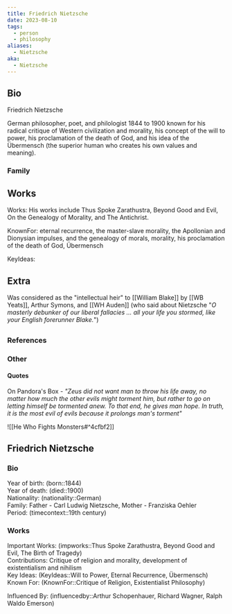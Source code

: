 ```yaml
---
title: Friedrich Nietzsche
date: 2023-08-10
tags:
  - person
  - philosophy
aliases:
  - Nietzsche
aka:
  - Nietzsche
---
```

## Bio
Friedrich Nietzsche
 
German philosopher, poet, and philologist 
1844 to 1900
known for his radical critique of Western civilization and morality, his concept of the will to power, his proclamation of the death of God, and his idea of the Übermensch (the superior human who creates his own values and meaning). 

### Family

## Works
Works:  His works include Thus Spoke Zarathustra, Beyond Good and Evil, On the Genealogy of Morality, and The Antichrist.

KnownFor: eternal recurrence, the master-slave morality, the Apollonian and Dionysian impulses, and the genealogy of morals, morality, his proclamation of the death of God, Übermensch

KeyIdeas:

## Extra
Was considered as the "intellectual heir" to [[William Blake]] by [[WB Yeats]], Arthur Symons, and [[WH Auden]] (who said about Nietzsche "*O masterly debunker of our liberal fallacies … all your life you stormed, like your English forerunner Blake.*")
##
### References

### Other

#### Quotes 
On Pandora's Box - *"Zeus did not want man to throw his life away, no matter how much the other evils might torment him, but rather to go on letting himself be tormented anew. To that end, he gives man hope. In truth, it is the most evil of evils because it prolongs man's torment"*

![[He Who Fights Monsters#^4cfbf2]]



## Friedrich Nietzsche

### Bio
Year of birth: (born::1844)  
Year of death: (died::1900)  
Nationality: (nationality::German)  
Family: Father - Carl Ludwig Nietzsche, Mother - Franziska Oehler  
Period: (timecontext::19th century)  

### Works
Important Works: (impworks::Thus Spoke Zarathustra, Beyond Good and Evil, The Birth of Tragedy)  
Contributions: Critique of religion and morality, development of existentialism and nihilism  
Key Ideas: (KeyIdeas::Will to Power, Eternal Recurrence, Übermensch)  
Known For: (KnownFor::Critique of Religion, Existentialist Philosophy)  

Influenced By: (influencedby::Arthur Schopenhauer, Richard Wagner, Ralph Waldo Emerson)